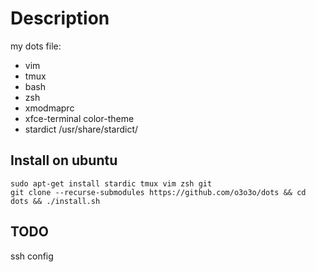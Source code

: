 # Description
my dots file:
* vim
* tmux
* bash
* zsh
* xmodmaprc 
* xfce-terminal color-theme
* stardict
/usr/share/stardict/

## Install on ubuntu
```
sudo apt-get install stardic tmux vim zsh git
git clone --recurse-submodules https://github.com/o3o3o/dots && cd dots && ./install.sh
```
## TODO
 ssh config 
